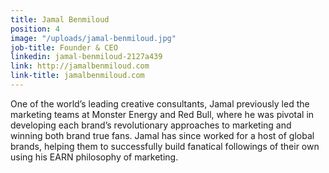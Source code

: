 ```yaml
---
title: Jamal Benmiloud
position: 4
image: "/uploads/jamal-benmiloud.jpg"
job-title: Founder & CEO
linkedin: jamal-benmiloud-2127a439
link: http://jamalbenmiloud.com
link-title: jamalbenmiloud.com
---
```


One of the world’s leading creative consultants, Jamal previously led the marketing teams at Monster Energy and Red Bull, where he was pivotal in developing each brand’s revolutionary approaches to marketing and winning both brand true fans. Jamal has since worked for a host of global brands, helping them to successfully build fanatical followings of their own using his EARN philosophy of marketing. 
